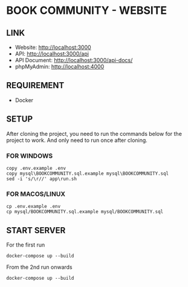 # BOOK COMMUNITY - WEBSITE

## LINK

- Website: [http://localhost:3000](http://localhost:3000)
- API: [http://localhost:3000/api](http://localhost:3000/api)
- API Document: [http://localhost:3000/api-docs/](http://localhost:3000/api-docs/)
- phpMyAdmin: [http://localhost:4000](http://localhost:4000)

## REQUIREMENT
- Docker

## SETUP
After cloning the project, you need to run the commands below for the project to work. And only need to run once after cloning.
### FOR WINDOWS
``` 
copy .env.example .env
copy mysql\BOOKCOMMUNITY.sql.example mysql\BOOKCOMMUNITY.sql
sed -i 's/\r//' app\run.sh
```

### FOR MACOS/LINUX
``` 
cp .env.example .env
cp mysql/BOOKCOMMUNITY.sql.example mysql/BOOKCOMMUNITY.sql
```

## START SERVER

For the first run
```
docker-compose up --build
```

From the 2nd run onwards
```
docker-compose up --build
```